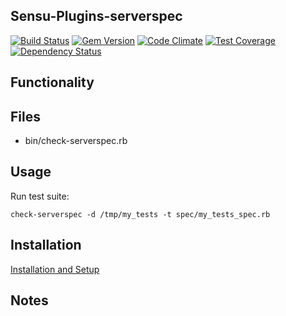 ## Sensu-Plugins-serverspec

[ ![Build Status](https://travis-ci.org/sensu-plugins/sensu-plugins-serverspec.svg?branch=master)](https://travis-ci.org/sensu-plugins/sensu-plugins-serverspec)
[![Gem Version](https://badge.fury.io/rb/sensu-plugins-serverspec.svg)](http://badge.fury.io/rb/sensu-plugins-serverspec)
[![Code Climate](https://codeclimate.com/github/sensu-plugins/sensu-plugins-serverspec/badges/gpa.svg)](https://codeclimate.com/github/sensu-plugins/sensu-plugins-serverspec)
[![Test Coverage](https://codeclimate.com/github/sensu-plugins/sensu-plugins-serverspec/badges/coverage.svg)](https://codeclimate.com/github/sensu-plugins/sensu-plugins-serverspec)
[![Dependency Status](https://gemnasium.com/sensu-plugins/sensu-plugins-serverspec.svg)](https://gemnasium.com/sensu-plugins/sensu-plugins-serverspec)

## Functionality

## Files
 * bin/check-serverspec.rb

## Usage

Run test suite:

`check-serverspec -d /tmp/my_tests -t spec/my_tests_spec.rb`

## Installation

[Installation and Setup](http://sensu-plugins.io/docs/installation_instructions.html)

## Notes
